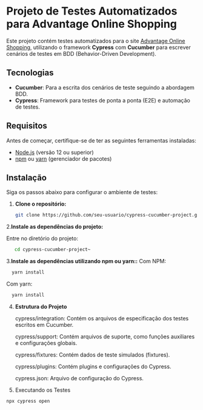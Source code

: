 # Projeto de Testes Automatizados para Advantage Online Shopping

Este projeto contém testes automatizados para o site [Advantage Online Shopping](https://advantageonlineshopping.com/#/), utilizando o framework **Cypress** com **Cucumber** para escrever cenários de testes em BDD (Behavior-Driven Development).

## Tecnologias

- **Cucumber**: Para a escrita dos cenários de teste seguindo a abordagem BDD.
- **Cypress**: Framework para testes de ponta a ponta (E2E) e automação de testes.

## Requisitos

Antes de começar, certifique-se de ter as seguintes ferramentas instaladas:

- [Node.js](https://nodejs.org/en/download/) (versão 12 ou superior)
- [npm](https://www.npmjs.com/get-npm) ou [yarn](https://yarnpkg.com/getting-started) (gerenciador de pacotes)

## Instalação

Siga os passos abaixo para configurar o ambiente de testes:

1. **Clone o repositório:**

   ```bash
   git clone https://github.com/seu-usuario/cypress-cucumber-project.git~

2.**Instale as dependências do projeto:**

   Entre no diretório do projeto:

   ```bash
      cd cypress-cucumber-project~
```
3.**Instale as dependências utilizando npm ou yarn::**
Com NPM: 

```bash
  yarn install
```


Com yarn: 

```bash
  yarn install
```

4. **Estrutura do Projeto**
   
      cypress/integration: Contém os arquivos de especificação dos testes escritos em Cucumber.
      
      cypress/support: Contém arquivos de suporte, como funções auxiliares e configurações globais.
      
      cypress/fixtures: Contém dados de teste simulados (fixtures).
      
      cypress/plugins: Contém plugins e configurações do Cypress.
      
      cypress.json: Arquivo de configuração do Cypress.


6. Executando os Testes
```bash
npx cypress open
```

